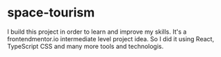 # space-tourism
I build this project in order to learn and improve my skills. It's a frontendmentor.io intermediate level project idea. So I did it using React, TypeScript CSS and many
more tools and technologis.

